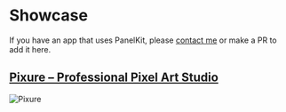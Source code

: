 # Showcase
If you have an app that uses PanelKit, please [contact me](mailto:louisdhauwe@silverfox.be) or make a PR to add it here.

## [Pixure – Professional Pixel Art Studio](https://itunes.apple.com/app/pixure/id893400841) 
![Pixure](showcase-resources/pixure.gif)
